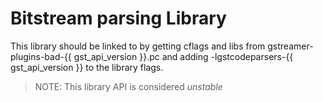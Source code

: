 # Bitstream parsing Library

This library should be linked to by getting cflags and libs from
gstreamer-plugins-bad-{{ gst_api_version }}.pc and adding
-lgstcodeparsers-{{ gst_api_version }} to the library flags.

> NOTE: This library API is considered *unstable*
